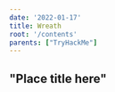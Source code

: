 ```yaml
---
date: '2022-01-17'
title: Wreath
root: '/contents'
parents: ["TryHackMe"]
---
```


## "Place title here"
